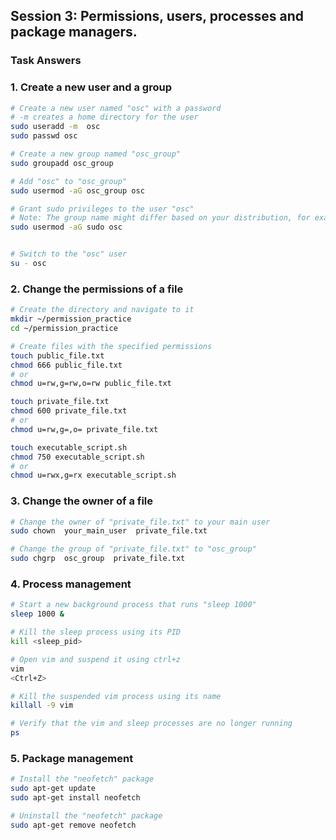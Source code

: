 ## Session 3: Permissions, users, processes and package managers.

### Task Answers

### 1. Create a new user and a group

```bash
# Create a new user named "osc" with a password
# -m creates a home directory for the user
sudo useradd -m  osc
sudo passwd osc

# Create a new group named "osc_group"
sudo groupadd osc_group

# Add "osc" to "osc_group"
sudo usermod -aG osc_group osc

# Grant sudo privileges to the user "osc"
# Note: The group name might differ based on your distribution, for example, the "wheel" group on some systems
sudo usermod -aG sudo osc


# Switch to the "osc" user
su - osc
```

### 2. Change the permissions of a file


```bash
# Create the directory and navigate to it
mkdir ~/permission_practice
cd ~/permission_practice

# Create files with the specified permissions
touch public_file.txt
chmod 666 public_file.txt
# or
chmod u=rw,g=rw,o=rw public_file.txt

touch private_file.txt
chmod 600 private_file.txt
# or
chmod u=rw,g=,o= private_file.txt

touch executable_script.sh
chmod 750 executable_script.sh
# or
chmod u=rwx,g=rx executable_script.sh
```

### 3. Change the owner of a file

```bash
# Change the owner of "private_file.txt" to your main user
sudo chown  your_main_user  private_file.txt

# Change the group of "private_file.txt" to "osc_group"
sudo chgrp  osc_group  private_file.txt
```

### 4. Process management

```bash
# Start a new background process that runs "sleep 1000"
sleep 1000 &

# Kill the sleep process using its PID
kill <sleep_pid>

# Open vim and suspend it using ctrl+z
vim
<Ctrl+Z>

# Kill the suspended vim process using its name
killall -9 vim

# Verify that the vim and sleep processes are no longer running
ps
```

### 5. Package management

```bash
# Install the "neofetch" package
sudo apt-get update
sudo apt-get install neofetch

# Uninstall the "neofetch" package
sudo apt-get remove neofetch
```